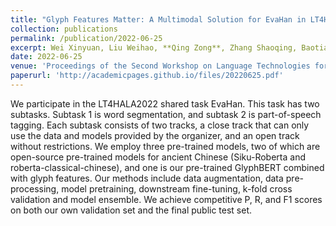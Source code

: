 ```yaml
---
title: "Glyph Features Matter: A Multimodal Solution for EvaHan in LT4HALA2022"
collection: publications
permalink: /publication/2022-06-25
excerpt: Wei Xinyuan, Liu Weihao, **Qing Zong**, Zhang Shaoqing, Baotian Hu
date: 2022-06-25
venue: 'Proceedings of the Second Workshop on Language Technologies for Historical and Ancient Languages'
paperurl: 'http://academicpages.github.io/files/20220625.pdf'
---
```


We participate in the LT4HALA2022 shared task EvaHan. This task has two subtasks. Subtask 1 is word segmentation, and subtask 2 is part-of-speech tagging. Each subtask consists of two tracks, a close track that can only use the data and models provided by the organizer, and an open track without restrictions. We employ three pre-trained models, two of which are open-source pre-trained models for ancient Chinese (Siku-Roberta and roberta-classical-chinese), and one is our pre-trained GlyphBERT combined with glyph features. Our methods include data augmentation, data pre-processing, model pretraining, downstream fine-tuning, k-fold cross validation and model ensemble. We achieve competitive P, R, and F1 scores on both our own validation set and the final public test set.
